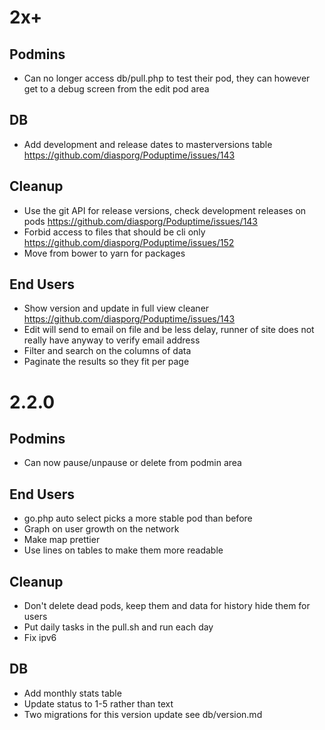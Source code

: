 # 2x+

## Podmins
* Can no longer access db/pull.php to test their pod, they can however get to a debug screen from the edit pod area

## DB
* Add development and release dates to masterversions table https://github.com/diasporg/Poduptime/issues/143

## Cleanup
* Use the git API for release versions, check development releases on pods https://github.com/diasporg/Poduptime/issues/143
* Forbid access to files that should be cli only https://github.com/diasporg/Poduptime/issues/152
* Move from bower to yarn for packages

## End Users
* Show version and update in full view cleaner https://github.com/diasporg/Poduptime/issues/143
* Edit will send to email on file and be less delay, runner of site does not really have anyway to verify email address
* Filter and search on the columns of data
* Paginate the results so they fit per page

# 2.2.0

## Podmins
* Can now pause/unpause or delete from podmin area

## End Users
* go.php auto select picks a more stable pod than before
* Graph on user growth on the network
* Make map prettier
* Use lines on tables to make them more readable

## Cleanup
* Don't delete dead pods, keep them and data for history hide them for users
* Put daily tasks in the pull.sh and run each day
* Fix ipv6

## DB
* Add monthly stats table
* Update status to 1-5 rather than text
* Two migrations for this version update see db/version.md
